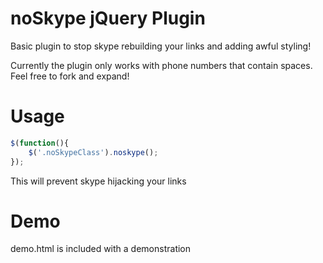 noSkype jQuery Plugin
=======

Basic plugin to stop skype rebuilding your links and adding awful styling!

Currently the plugin only works with phone numbers that contain spaces. Feel free to fork and expand!


Usage
=======
```javascript
$(function(){
    $('.noSkypeClass').noskype();
});
```

This will prevent skype hijacking your links

Demo
======
demo.html is included with a demonstration